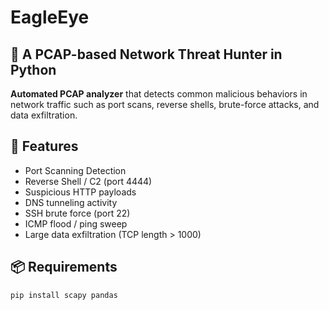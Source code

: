 # EagleEye
🦅 A PCAP-based Network Threat Hunter in Python
---

**Automated PCAP analyzer** that detects common malicious behaviors in network traffic such as port scans, reverse shells, brute-force attacks, and data exfiltration.

## 🚀 Features
- Port Scanning Detection
- Reverse Shell / C2 (port 4444)
- Suspicious HTTP payloads
- DNS tunneling activity
- SSH brute force (port 22)
- ICMP flood / ping sweep
- Large data exfiltration (TCP length > 1000)

## 📦 Requirements
```bash
pip install scapy pandas


